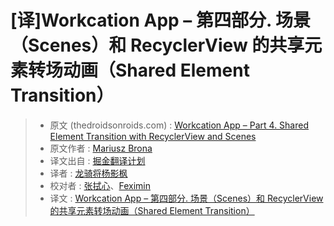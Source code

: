 # [译]Workcation App – 第四部分. 场景（Scenes）和 RecyclerView 的共享元素转场动画（Shared Element Transition）

> - 原文 (thedroidsonroids.com) : [Workcation App – Part 4. Shared Element Transition with RecyclerView and Scenes](https://www.thedroidsonroids.com/blog/workcation-app-part-4-shared-element-transition-recyclerview-scenes)
> - 原文作者 : [Mariusz Brona](https://link.juejin.im/?target=https%3A%2F%2Fwww.thedroidsonroids.com%2Fblog%2Fworkcation-app-part-4-shared-element-transition-recyclerview-scenes%2F)
> - 译文出自 : [掘金翻译计划](https://link.juejin.im/?target=https%3A%2F%2Fgithub.com%2Fxitu%2Fgold-miner)
> - 译者 : [龙骑将杨影枫](https://link.juejin.im/?target=https%3A%2F%2Fgithub.com%2Fstormrabbit)
> - 校对者 : [张拭心](https://link.juejin.im/?target=https%3A%2F%2Fgithub.com%2Fshixinzhang)、[Feximin](https://link.juejin.im/?target=https%3A%2F%2Fgithub.com%2FFeximin)
> - 译文 : [Workcation App – 第四部分. 场景（Scenes）和 RecyclerView 的共享元素转场动画（Shared Element Transition）](https://juejin.im/post/5934bc22a0bb9f0058e27e88)

